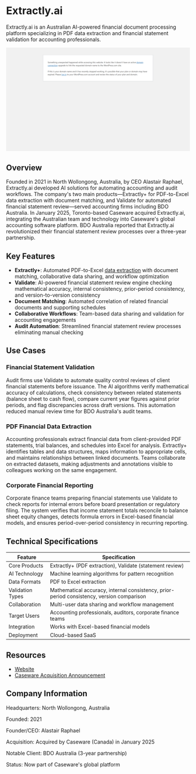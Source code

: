 # Extractly.ai

Extractly.ai is an Australian AI-powered financial document processing platform specializing in PDF data extraction and financial statement validation for accounting professionals.

![Extractly.ai](assets/extractly-ai.png)


## Overview

Founded in 2021 in North Wollongong, Australia, by CEO Alastair Raphael, Extractly.ai developed AI solutions for automating accounting and audit workflows. The company's two main products—Extractly+ for PDF-to-Excel data extraction with document matching, and Validate for automated financial statement review—served accounting firms including BDO Australia. In January 2025, Toronto-based Caseware acquired Extractly.ai, integrating the Australian team and technology into Caseware's global accounting software platform. BDO Australia reported that Extractly.ai revolutionized their financial statement review processes over a three-year partnership.

## Key Features

- **Extractly+**: Automated PDF-to-Excel [data extraction](../../capabilities/extraction/index.md) with document matching, collaborative data sharing, and workflow optimization
- **Validate**: AI-powered financial statement review engine checking mathematical accuracy, internal consistency, prior-period consistency, and version-to-version consistency
- **Document Matching**: Automated correlation of related financial documents and supporting schedules
- **Collaborative Workflows**: Team-based data sharing and validation for accounting engagements
- **Audit Automation**: Streamlined financial statement review processes eliminating manual checking

## Use Cases

### Financial Statement Validation

Audit firms use Validate to automate quality control reviews of client financial statements before issuance. The AI algorithms verify mathematical accuracy of calculations, check consistency between related statements (balance sheet to cash flow), compare current year figures against prior periods, and flag discrepancies across draft versions. This automation reduced manual review time for BDO Australia's audit teams.

### PDF Financial Data Extraction

Accounting professionals extract financial data from client-provided PDF statements, trial balances, and schedules into Excel for analysis. Extractly+ identifies tables and data structures, maps information to appropriate cells, and maintains relationships between linked documents. Teams collaborate on extracted datasets, making adjustments and annotations visible to colleagues working on the same engagement.

### Corporate Financial Reporting

Corporate finance teams preparing financial statements use Validate to check reports for internal errors before board presentation or regulatory filing. The system verifies that income statement totals reconcile to balance sheet equity changes, detects formula errors in Excel-based financial models, and ensures period-over-period consistency in recurring reporting.

## Technical Specifications

| Feature | Specification |
|---------|---------------|
| Core Products | Extractly+ (PDF extraction), Validate (statement review) |
| AI Technology | Machine learning algorithms for pattern recognition |
| Data Formats | PDF to Excel extraction |
| Validation Types | Mathematical accuracy, internal consistency, prior-period consistency, version comparison |
| Collaboration | Multi-user data sharing and workflow management |
| Target Users | Accounting professionals, auditors, corporate finance teams |
| Integration | Works with Excel-based financial models |
| Deployment | Cloud-based SaaS |

## Resources

- [Website](https://extractly.ai)
- [Caseware Acquisition Announcement](https://www.caseware.com/au/news/caseware-acquires-extractly-ai/)

## Company Information

Headquarters: North Wollongong, Australia

Founded: 2021

Founder/CEO: Alastair Raphael

Acquisition: Acquired by Caseware (Canada) in January 2025

Notable Client: BDO Australia (3-year partnership)

Status: Now part of Caseware's global platform
